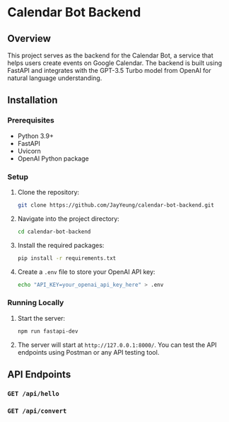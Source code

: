 # Calendar Bot Backend

## Overview

This project serves as the backend for the Calendar Bot, a service that helps users create events on Google Calendar. The backend is built using FastAPI and integrates with the GPT-3.5 Turbo model from OpenAI for natural language understanding.

## Installation

### Prerequisites

-   Python 3.9+
-   FastAPI
-   Uvicorn
-   OpenAI Python package

### Setup

1. Clone the repository:

    ```bash
    git clone https://github.com/JayYeung/calendar-bot-backend.git
    ```

2. Navigate into the project directory:

    ```bash
    cd calendar-bot-backend
    ```

3. Install the required packages:

    ```bash
    pip install -r requirements.txt
    ```

4. Create a `.env` file to store your OpenAI API key:
    ```bash
    echo "API_KEY=your_openai_api_key_here" > .env
    ```

### Running Locally

1. Start the server:

    ```bash
    npm run fastapi-dev
    ```

2. The server will start at `http://127.0.0.1:8000/`. You can test the API endpoints using Postman or any API testing tool.

## API Endpoints

### `GET /api/hello`

### `GET /api/convert`
